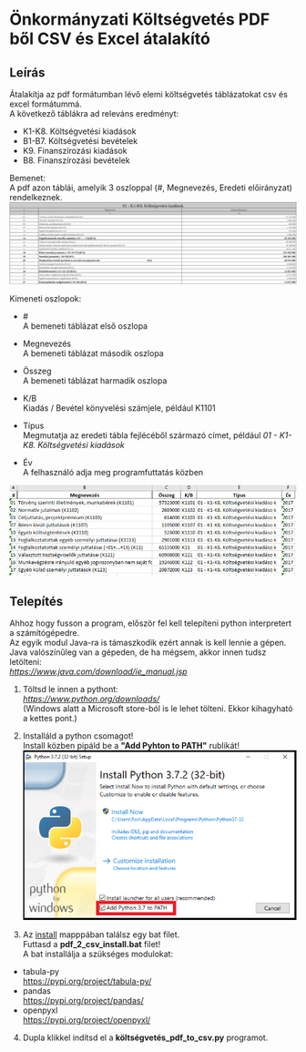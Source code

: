 # Önkormányzati Költségvetés PDF ből CSV és Excel átalakító  

## Leírás  
Átalakítja az pdf formátumban lévő elemi költségvetés táblázatokat csv és excel formátummá.  
A következő táblákra ad releváns eredményt:    
  * K1-K8. Költségvetési kiadások  
  * B1-B7. Költségvetési bevételek  
  * K9. Finanszírozási kiadások  
  * B8. Finanszírozási bevételek  

Bemenet:  
A pdf azon táblái, amelyik 3 oszloppal (\#, Megnevezés, Eredeti előirányzat) rendelkeznek.
![alt text](https://github.com/xngst/Koltsegvetes-PDF-to-CSV-Excel/blob/main/példák/sample_input.png)

Kimeneti oszlopok:  
* \#  
  A bemeneti táblázat első oszlopa  
* Megnevezés   
  A bemeneti táblázat második oszlopa  
* Összeg   
  A bemeneti táblázat harmadik oszlopa  
* K/B    
  Kiadás / Bevétel könyvelési számjele, például K1101

* Típus  
  Megmutatja az eredeti tábla fejlécéből származó címet, például *01 - K1-K8. Költségvetési kiadások*
* Év  
  A felhasználó adja meg programfuttatás közben  

![alt text](https://github.com/xngst/Koltsegvetes-PDF-to-CSV-Excel/blob/main/példák/sample_output.png)  
  

## Telepítés    
Ahhoz hogy fusson a program, először fel kell telepíteni python interpretert a számítógépedre.  
Az egyik modul Java-ra is támaszkodik ezért annak is kell lennie a gépen.  
Java valószínűleg van a gépeden, de ha mégsem, akkor innen tudsz letölteni:  
*https://www.java.com/download/ie_manual.jsp*  

1) Töltsd le innen a pythont:  
*https://www.python.org/downloads/*  
(Windows alatt a Microsoft store-ból is le lehet tölteni. Ekkor kihagyható a kettes pont.)  

2) Installáld a python csomagot!  
Install közben pipáld be a **"Add Pyhton to PATH"** rublikát!  
![alt text](https://github.com/xngst/Koltsegvetes-PDF-to-CSV-Excel/blob/main/install/install.png)
  
3) Az [install](https://github.com/xngst/Koltsegvetes-PDF-to-CSV-Excel/tree/main/install) mapppában találsz egy bat filet.  
Futtasd a **pdf_2_csv_install.bat** filet!  
A bat installálja a szükséges modulokat:  
* tabula-py  
https://pypi.org/project/tabula-py/
* pandas   
https://pypi.org/project/pandas/
* openpyxl  
https://pypi.org/project/openpyxl/
  
4) Dupla klikkel indítsd el a **költségvetés_pdf_to_csv.py** programot.  


